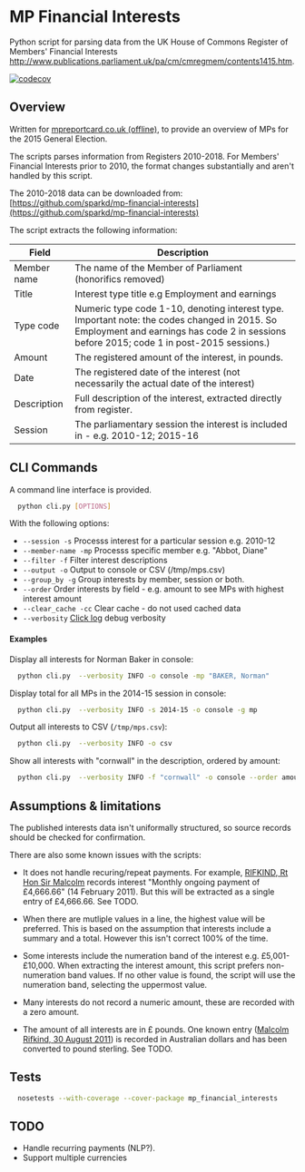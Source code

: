 MP Financial Interests
======================

Python script for parsing data from the UK House of Commons Register of Members' Financial Interests http://www.publications.parliament.uk/pa/cm/cmregmem/contents1415.htm.

[![codecov](https://codecov.io/gh/benscott/mp-financial-interests/branch/master/graph/badge.svg)](https://codecov.io/gh/benscott/mp-financial-interests)


Overview
--------

Written for [mpreportcard.co.uk (offline)](http://www.mpreportcard.co.uk), to provide an overview of MPs for the 2015 General Election.

The scripts parses information from Registers 2010-2018. For Members' Financial Interests prior to 2010, the format changes substantially and aren't handled by this script. 

The 2010-2018 data can be downloaded from: [https://github.com/sparkd/mp-financial-interests](https://github.com/sparkd/mp-financial-interests)


The script extracts the following information:

| Field        | Description | 
| ------------ |-------------| 
| Member name  | The name of the Member of Parliament (honorifics removed) | 
| Title        | Interest type title e.g Employment and earnings |
| Type code    | Numeric type code 1-10, denoting interest type.  Important note: the codes changed in 2015.  So Employment and earnings has code 2 in sessions before 2015; code 1 in post-2015 sessions.) |
| Amount       | The registered amount of the interest, in pounds.  |
| Date         | The registered date of the interest (not necessarily the actual date of the interest) |
| Description  | Full description of the interest, extracted directly from register. |
| Session      | The parliamentary session the interest is included in - e.g. 2010-12; 2015-16 |


CLI Commands
------------

A command line interface is provided.

```sh
  python cli.py [OPTIONS]
```

With the following options:

- `--session -s` Processs interest for a particular session e.g. 2010-12
- `--member-name -mp` Processs specific member e.g. "Abbot, Diane"
- `--filter -f` Filter interest descriptions
- `--output -o` Output to console or CSV (/tmp/mps.csv)
- `--group_by -g` Group interests by member, session or both.
- `--order` Order interests by field - e.g. amount to see MPs with highest interest amount
- `--clear_cache -cc` Clear cache - do not used cached data
- `--verbosity` [Click log](https://github.com/click-contrib/click-log) debug verbosity


#### Examples

Display all interests for Norman Baker in console:


```sh
  python cli.py  --verbosity INFO -o console -mp "BAKER, Norman"
```


Display total for all MPs in the 2014-15 session in console:


```sh
  python cli.py  --verbosity INFO -s 2014-15 -o console -g mp
```

Output all interests to CSV (`/tmp/mps.csv`):


```sh
  python cli.py  --verbosity INFO -o csv
```

Show all interests with "cornwall" in the description, ordered by amount:


```sh
  python cli.py  --verbosity INFO -f "cornwall" -o console --order amount
```


Assumptions & limitations
-------------------------

The published interests data isn't uniformally structured, so source records should be checked for confirmation.

There are also some known issues with the scripts:

- It does not handle recuring/repeat payments. For example, [RIFKIND, Rt Hon Sir Malcolm](https://publications.parliament.uk/pa/cm/cmregmem/120430/rifkind_malcolm.htm) records interest "Monthly ongoing payment of £4,666.66"  (14 February 2011). But this will be extracted as a single entry of £4,666.66.  See TODO.

- When there are mutliple values in a line, the highest value will be preferred. This is based on the assumption that interests include a summary and a total. However this isn't correct 100% of the time.  

- Some interests include the numeration band of the interest e.g. £5,001-£10,000.  When extracting the interest amount, this script prefers non-numeration band values.  If no other value is found, the script will use the numeration band, selecting the uppermost value. 

- Many interests do not record a numeric amount, these are recorded with a zero amount.

- The amount of all interests are in £ pounds.  One known entry ([Malcolm Rifkind, 30 August 2011](https://publications.parliament.uk/pa/cm/cmregmem/120430/rifkind_malcolm.htm)) is recorded in Australian dollars and has been converted to pound sterling. See TODO.


Tests
-----

```sh
  nosetests --with-coverage --cover-package mp_financial_interests
```


TODO
----

- Handle recurring payments (NLP?).
- Support multiple currencies


